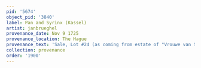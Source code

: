 ```yaml
---
pid: '5674'
object_pid: '3840'
label: Pan and Syrinx (Kassel)
artist: janbrueghel
provenance_date: Nov 9 1725
provenance_location: The Hague
provenance_text: 'Sale, Lot #24 (as coming from estate of "Vrouwe van St. Annelard")'
collection: provenance
order: '1900'
---
```

